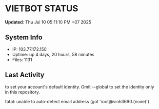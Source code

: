 # VIETBOT STATUS
**Updated**: Thu Jul 10 05:11:10 PM +07 2025

## System Info
- IP: 103.77.172.150
- Uptime: up 4 days, 20 hours, 58 minutes
- Files: 1131

## Last Activity

to set your account's default identity.
Omit --global to set the identity only in this repository.

fatal: unable to auto-detect email address (got 'root@vinh3690.(none)')

